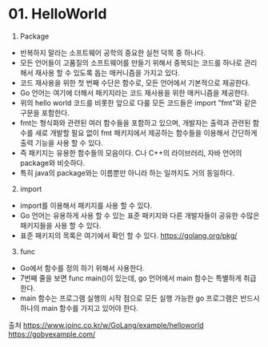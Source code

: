 # 01. HelloWorld

01. Package
- 반복하지 말라는 소프트웨어 공학의 중요한 실천 덕목 중 하나다.
- 모든 언어들이 고품질의 소프트웨어를 만들기 위해서 중복되는 코드를 하나로 관리해서 재사용 할 수 있도록 돕는 매커니즘을 가지고 있다.
- 코드 재사용을 위한 첫 번째 수단은 함수로, 모든 언어에서 기본적으로 제공한다.
- Go 언어는 여기에 더해서 패키지라는 코드 재사용을 위한 매커니즘을 제공한다.
- 위의 hello world 코드를 비롯한 앞으로 다룰 모든 코드들은 import "fmt"와 같은 구문을 포함한다.
- fmt는 형식화와 관련된 여러 함수들을 포함하고 있으며, 개발자는 출력과 관련된 함수를 새로 개발할 필요 없이 fmt 패키지에서 제공하는 함수들을 이용해서 간단하게 출력 기능을 사용 할 수 있다.
- 즉 패키지는 유용한 함수들의 모음이다. C나 C++의 라이브러리, 자바 언어의 package와 비슷하다.
- 특히 java의 package와는 이름뿐만 아니라 하는 일까지도 거의 동일하다.

02. import
- import를 이용해서 패키지를 사용 할 수 있다.
- Go 언어는 유용하게 사용 할 수 있는 표준 패키지와 다른 개발자들이 공유한 수많은 패키지들을 사용 할 수 있다.
- 표준 패키지의 목록은 여기에서 확인 할 수 있다. https://golang.org/pkg/

03. func
- Go에서 함수를 정의 하기 위해서 사용한다.
- 7번째 줄을 보면 func main()이 있는데, go 언어에서 main 함수는 특별하게 취급한다.
- main 함수는 프로그램 실행의 시작 점으로 모든 실행 가능한 go 프로그램은 반드시 하나의 main 함수를 가지고 있어야 한다.

출처
https://www.joinc.co.kr/w/GoLang/example/helloworld
https://gobyexample.com/
